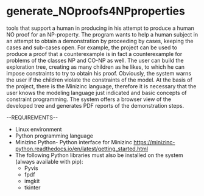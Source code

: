 # generate_NOproofs4NPproperties
tools that support a human in producing in his attempt to produce a human NO proof for an NP-property.
The program wants to help a human subject in an attempt to obtain a demonstration by proceeding by cases, keeping the cases and sub-cases open. 
For example, the project can be used to produce a proof that a counterexample is in fact a counterexample for problems of the classes NP and CO-NP as well.
The user can build the exploration tree, creating as many children as he likes, to which he can impose constraints to try to obtain his proof. Obviously, the system warns the user if the children violate the constraints of the model.
At the basis of the project, there is the Minizinc language, therefore it is necessary that the user knows the modeling language just indicated and basic concepts of constraint programming.
The system offers a browser view of the developed tree and generates PDF reports of the demonstration steps.

--REQUIREMENTS--
- Linux environment
- Python programming language
- Minizinc Python- Python interface for Minizinc https://minizinc-python.readthedocs.io/en/latest/getting_started.html
- The following Python libraries must also be installed on the system (always available with pip):
    - Pyvis
    - fpdf
    - imgkit
    - tkinter

